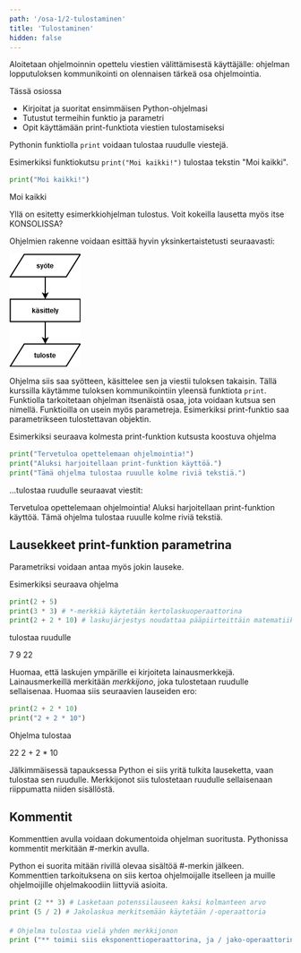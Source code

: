 ```yaml
---
path: '/osa-1/2-tulostaminen'
title: 'Tulostaminen'
hidden: false
---
```




<text-box variant='learningObjectives' name='Oppimistavoitteet'>

Aloitetaan ohjelmoinnin opettelu viestien välittämisestä käyttäjälle: ohjelman lopputuloksen kommunikointi on olennaisen tärkeä osa ohjelmointia.

Tässä osiossa

- Kirjoitat ja suoritat ensimmäisen Python-ohjelmasi
- Tutustut termeihin funktio ja parametri
- Opit käyttämään print-funktiota viestien tulostamiseksi

</text-box>

Pythonin funktiolla `print` voidaan tulostaa ruudulle viestejä.

Esimerkiksi funktiokutsu `print("Moi kaikki!")` tulostaa tekstin "Moi kaikki".

```python
print("Moi kaikki!")
```

<sample-output>

Moi kaikki

</sample-output>

Yllä on esitetty esimerkkiohjelman tulostus. Voit kokeilla lausetta myös itse KONSOLISSA?

Ohjelmien rakenne voidaan esittää hyvin yksinkertaistetusti seuraavasti:

<img src="1_1_1.png" alt="syöte --> käsittely --> tuloste">

Ohjelma siis saa syötteen, käsittelee sen ja viestii tuloksen takaisin. Tällä kurssilla käytämme tuloksen kommunikointiin yleensä funktiota `print`. Funktiolla tarkoitetaan ohjelman itsenäistä osaa, jota voidaan kutsua sen nimellä. Funktioilla on usein myös parametreja. Esimerkiksi print-funktio saa parametrikseen tulostettavan objektin.

Esimerkiksi seuraava kolmesta print-funktion kutsusta koostuva ohjelma

```python
print("Tervetuloa opettelemaan ohjelmointia!")
print("Aluksi harjoitellaan print-funktion käyttöä.")
print("Tämä ohjelma tulostaa ruuulle kolme riviä tekstiä.")
```
...tulostaa ruudulle seuraavat viestit:

<sample-output>


Tervetuloa opettelemaan ohjelmointia!
Aluksi harjoitellaan print-funktion käyttöä.
Tämä ohjelma tulostaa ruuulle kolme riviä tekstiä.

</sample-output>

## Lausekkeet print-funktion parametrina

Parametriksi voidaan antaa myös jokin lauseke.

Esimerkiksi seuraava ohjelma

```python
print(2 + 5)
print(3 * 3) # *-merkkiä käytetään kertolaskuoperaattorina
print(2 + 2 * 10) # laskujärjestys noudattaa pääpiirteittäin matematiikasta tuttua järjestystä
```
tulostaa ruudulle

<sample-output>
    7
    9
    22
</sample-output>

Huomaa, että laskujen ympärille ei kirjoiteta lainausmerkkejä. Lainausmerkeillä merkitään
_merkkijono_, joka tulostetaan ruudulle sellaisenaa. Huomaa siis seuraavien lauseiden ero:

```python
print(2 + 2 * 10)
print("2 + 2 * 10")
```

Ohjelma tulostaa

<sample-output>
22
2 + 2 * 10
</sample-output>

Jälkimmäisessä tapauksessa Python ei siis yritä tulkita lauseketta, vaan tulostaa sen ruudulle. Merkkijonot siis tulostetaan ruudulle sellaisenaan riippumatta niiden sisällöstä.

## Kommentit

Kommenttien avulla voidaan dokumentoida ohjelman suoritusta. Pythonissa kommentit merkitään #-merkin avulla.

Python ei suorita mitään rivillä olevaa sisältöä #-merkin jälkeen. Kommenttien tarkoituksena on siis kertoa ohjelmoijalle itselleen ja muille ohjelmoijille ohjelmakoodiin liittyviä asioita.

```python
print (2 ** 3) # Lasketaan potenssilauseen kaksi kolmanteen arvo
print (5 / 2) # Jakolaskua merkitsemään käytetään /-operaattoria

# Ohjelma tulostaa vielä yhden merkkijonon
print ("** toimii siis eksponenttioperaattorina, ja / jako-operaattorina")
```

